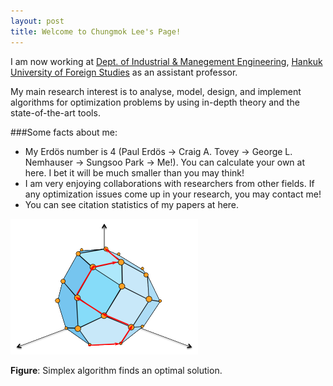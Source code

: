 ```yaml
---
layout: post
title: Welcome to Chungmok Lee's Page!
---
```


I am now working at [Dept. of Industrial & Manegement Engineering](heep://ime.hufs.ac.kr), [Hankuk University of Foreign Studies](http://www.hufs.ac.kr) as an assistant professor. 

My main research interest is to analyse, model, design, and implement algorithms for optimization problems by using in-depth theory and the state-of-the-art tools. 


###Some facts about me:

- My Erdös number is 4 (Paul Erdös -> Craig A. Tovey -> George L. Nemhauser -> Sungsoo Park -> Me!). You can calculate your own at here. I bet it will be much smaller than you may think!
- I am very enjoying collaborations with researchers from other fields. If any optimization issues come up in your research, you may contact me!
- You can see citation statistics of my papers at here. 

![Simplex algorithm finds an optimal solution](/images/SimplexLattice.png)

**Figure**: Simplex algorithm finds an optimal solution.